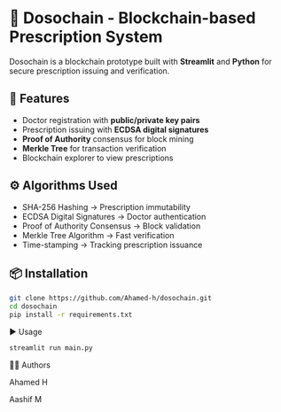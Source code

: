 
# 🏥 Dosochain - Blockchain-based Prescription System

Dosochain is a blockchain prototype built with **Streamlit** and **Python** for secure prescription issuing and verification.

## 🚀 Features
- Doctor registration with **public/private key pairs**
- Prescription issuing with **ECDSA digital signatures**
- **Proof of Authority** consensus for block mining
- **Merkle Tree** for transaction verification
- Blockchain explorer to view prescriptions

## ⚙️ Algorithms Used
- SHA-256 Hashing → Prescription immutability  
- ECDSA Digital Signatures → Doctor authentication  
- Proof of Authority Consensus → Block validation  
- Merkle Tree Algorithm → Fast verification  
- Time-stamping → Tracking prescription issuance  

## 📦 Installation
```bash
git clone https://github.com/Ahamed-h/dosochain.git
cd dosochain
pip install -r requirements.txt
```
▶️ Usage
```bash
streamlit run main.py
```
👨‍💻 Authors

Ahamed H

Aashif M


